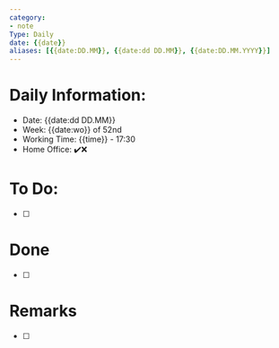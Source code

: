 ```yaml
---
category:
- note
Type: Daily
date: {{date}}
aliases: [{{date:DD.MM}}, {{date:dd DD.MM}}, {{date:DD.MM.YYYY}}]
---
```

# Daily Information:
- Date: {{date:dd DD.MM}}
- Week: {{date:wo}} of 52nd
- Working Time: {{time}} - 17:30
- Home Office: ✔️❌

# To Do:
- [ ] 

# Done
- [ ] 

# Remarks
- [ ] 